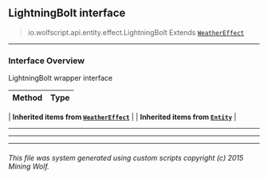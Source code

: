 ## LightningBolt __interface__

>io.wolfscript.api.entity.effect.LightningBolt
>Extends [`WeatherEffect`](WeatherEffect.md)

---

### Interface Overview

LightningBolt wrapper interface

Method | Type   
--- | :--- 
 |
__Inherited items from [`WeatherEffect`](WeatherEffect.md)__ |
 |
__Inherited items from [`Entity`](..\Entity.md)__ |







---



---


---


###### This file was system generated using custom scripts copyright (c) 2015 Mining Wolf.
	

